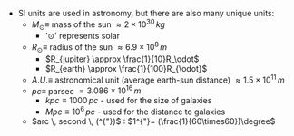 - SI units are used in astronomy, but there are also many unique units:
	- $M_{\odot} \equiv$ mass of the sun $\approx 2\times10^{30} \, kg$
		- '$\odot$' represents solar
	- $R_{\odot}\equiv$ radius of the sun $\approx 6.9\times10^{8} \, m$
		- $R_{jupiter} \approx \frac{1}{10}R_\odot$
		- $R_{earth} \approx \frac{1}{100}R_{\odot}$
	- $A.U. \equiv$ astronomical unit (average earth-sun distance) $\approx 1.5\times10^{11} \, m$
	- $pc \equiv$ parsec $= 3.086\times10^{16} \, m$
		- $kpc \equiv 1000 \,pc$ - used for the size of galaxies
		- $Mpc \equiv 10^{6} \, pc$ - used for the distance to galaxies
	- $arc \, second \, (^{"})$ : $1^{"}= (\frac{1}{60\times60})\degree$